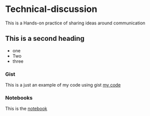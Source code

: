 # Technical-discussion
This is a Hands-on  practice of sharing ideas around communication 



## This is a second heading 


* one 
* Two 
* three


### Gist 

This is a just an example of my code using gist  [my code](https://gist.github.com/Nwaneri-ifeanyi/6d052db2796e7832d649645587a349dc)


### Notebooks 


This is the [notebook](https://colab.research.google.com/drive/1Ov0lLmwsKFm6TupbqO_QLZO3Oqus7SV6?usp=sharing)
